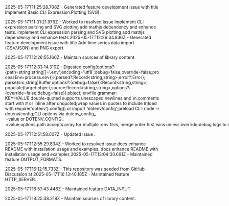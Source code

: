 2025-05-17T11:25:28.708Z - Generated feature development issue with title Implement Basic CLI Expression Plotting (SVG).

2025-05-17T11:31:21.976Z - Worked to resolved issue Implement CLI expression parsing and SVG plotting add mathjs dependency and enhance tests. Implement CLI expression parsing and SVG plotting add mathjs dependency and enhance tests
2025-05-17T12:26:34.836Z - Generated feature development issue with title Add time series data import (CSV/JSON) and PNG export.

2025-05-17T12:26:55.160Z - Maintain sources of library content.

2025-05-17T12:33:14.310Z - Digested config(options?:{path=string|string[]='.env';encoding='utf8';debug=false;override=false;processEnv=process.env}):{parsed?:Record<string,string>;error?:Error}; parse(src:string|Buffer,options?:{debug=false}):Record<string,string>; populate(target:object,source:Record<string,string>,options?:{override=false;debug=false}):object; envfile grammar: KEY=VALUE;double-quoted supports unescaped newlines and \n;comments start with # or inline after unquoted;wrap values in quotes to include #;load with require('dotenv').config() or import 'dotenv/config';preload CLI: node -r dotenv/config;CLI options via dotenv_config_<option>=value or DOTENV_CONFIG_<OPTION>=value;options.path accepts array for multiple .env files, merge order first wins unless override;debug logs to stderr;override replaces existing env vars;best practices: load early, per-environment .env, gitignore .env, use dotenv-expand for var expansion;React requires REACT_APP_ prefix or DefinePlugin;front-end polyfill via node-polyfill-webpack-plugin or dotenv-webpack;troubleshoot with debug: true, correct path, override flag, prefix for React..

2025-05-17T12:51:58.007Z - Updated issue .

2025-05-17T12:55:29.834Z - Worked to resolved issue docs enhance README with installation usage and examples. docs enhance README with installation usage and examples
2025-05-17T13:04:30.661Z - Maintained feature OUTPUT_FORMATS.

2025-05-17T16:12:15.733Z - This repository was seeded from GitHub Discussion  at 
2025-05-17T16:13:40.185Z - Maintained feature HTTP_SERVER.

2025-05-17T16:57:43.446Z - Maintained feature DATA_INPUT.

2025-05-17T18:25:38.218Z - Maintain sources of library content.

